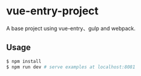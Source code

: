 # vue-entry-project
A base project using vue-entry、gulp and webpack.

## Usage

```bash
$ npm install
$ npm run dev # serve examples at localhost:8081
```
